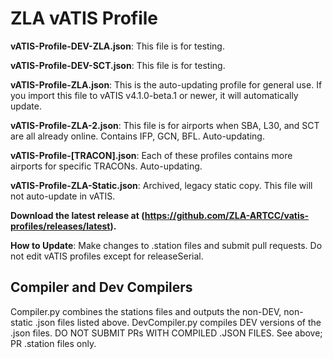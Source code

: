 # ZLA vATIS Profile

**vATIS-Profile-DEV-ZLA.json**: This file is for testing.

**vATIS-Profile-DEV-SCT.json**: This file is for testing.

**vATIS-Profile-ZLA.json**: This is the auto-updating profile for general use. If you import this file to vATIS v4.1.0-beta.1 or newer, it will automatically update.

**vATIS-Profile-ZLA-2.json**: This file is for airports when SBA, L30, and SCT are all already online. Contains IFP, GCN, BFL. Auto-updating.

**vATIS-Profile-[TRACON].json**: Each of these profiles contains more airports for specific TRACONs. Auto-updating.

**vATIS-Profile-ZLA-Static.json**: Archived, legacy static copy. This file will not auto-update in vATIS.

**Download the latest release at (https://github.com/ZLA-ARTCC/vatis-profiles/releases/latest).**

**How to Update**: Make changes to .station files and submit pull requests. Do not edit vATIS profiles except for releaseSerial.

## Compiler and Dev Compilers

Compiler.py combines the stations files and outputs the non-DEV, non-static .json files listed above. 
DevCompiler.py compiles DEV versions of the .json files. 
DO NOT SUBMIT PRs WITH COMPILED .JSON FILES. See above; PR .station files only. 

